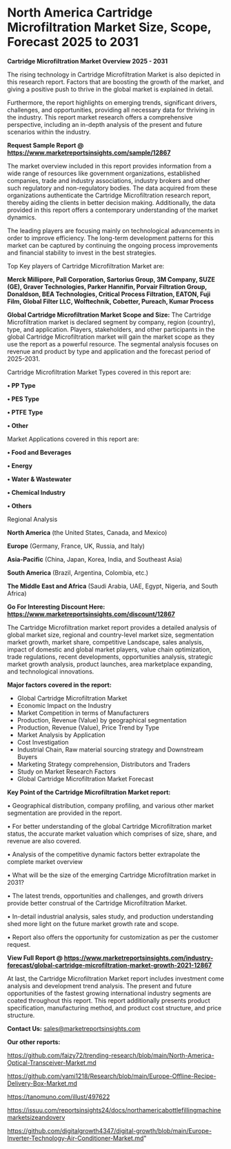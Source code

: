 # North America Cartridge Microfiltration Market Size, Scope, Forecast 2025 to 2031

<Strong> Cartridge Microfiltration Market Overview 2025 - 2031</strong>

The rising technology in Cartridge Microfiltration Market is also depicted in this research report. Factors that are boosting the growth of the market, and giving a positive push to thrive in the global market is explained in detail.

Furthermore, the report highlights on emerging trends, significant drivers, challenges, and opportunities, providing all necessary data for thriving in the industry. This report market research offers a comprehensive perspective, including an in-depth analysis of the present and future scenarios within the industry.

<strong>Request Sample Report @ <a href=https://www.marketreportsinsights.com/sample/12867>https://www.marketreportsinsights.com/sample/12867</a></strong>

The market overview included in this report provides information from a wide range of resources like government organizations, established companies, trade and industry associations, industry brokers and other such regulatory and non-regulatory bodies. The data acquired from these organizations authenticate the Cartridge Microfiltration research report, thereby aiding the clients in better decision making. Additionally, the data provided in this report offers a contemporary understanding of the market dynamics.

The leading players are focusing mainly on technological advancements in order to improve efficiency. The long-term development patterns for this market can be captured by continuing the ongoing process improvements and financial stability to invest in the best strategies.

Top Key players of Cartridge Microfiltration Market are:

<strong>Merck Millipore, Pall Corporation, Sartorius Group, 3M Company, SUZE (GE), Graver Technologies, Parker Hannifin, Porvair Filtration Group, Donaldson, BEA Technologies, Critical Process Filtration, EATON, Fuji Film, Global Filter LLC, Wolftechnik, Cobetter, Pureach, Kumar Process</strong>

<strong><b>Global Cartridge Microfiltration Market Scope and Size:</b></strong>
The Cartridge Microfiltration market is declared segment by company, region (country), type, and application. Players, stakeholders, and other participants in the global Cartridge Microfiltration market will gain the market scope as they use the report as a powerful resource. The segmental analysis focuses on revenue and product by type and application and the forecast period of 2025-2031.

Cartridge Microfiltration Market Types covered in this report are:

<strong>• PP Type

• PES Type

• PTFE Type

• Other</strong>

Market Applications covered in this report are:

<strong>• Food and Beverages

• Energy

• Water & Wastewater

• Chemical Industry

• Others</strong> 

Regional Analysis

<strong>North America</strong> (the United States, Canada, and Mexico)

<strong>Europe</strong> (Germany, France, UK, Russia, and Italy)

<strong>Asia-Pacific</strong> (China, Japan, Korea, India, and Southeast Asia)

<strong>South America</strong> (Brazil, Argentina, Colombia, etc.)

<strong>The Middle East and Africa</strong> (Saudi Arabia, UAE, Egypt, Nigeria, and South Africa)

<strong>Go For Interesting Discount Here: <a href=https://www.marketreportsinsights.com/discount/12867>https://www.marketreportsinsights.com/discount/12867</a></strong>

The Cartridge Microfiltration market report provides a detailed analysis of global market size, regional and country-level market size, segmentation market growth, market share, competitive Landscape, sales analysis, impact of domestic and global market players, value chain optimization, trade regulations, recent developments, opportunities analysis, strategic market growth analysis, product launches, area marketplace expanding, and technological innovations.

<strong><b>Major factors covered in the report:</b></strong>
<ul>
  <li>Global Cartridge Microfiltration Market </li>
  <li>Economic Impact on the Industry</li>
  <li>Market Competition in terms of Manufacturers</li>
  <li>Production, Revenue (Value) by geographical segmentation</li>
  <li>Production, Revenue (Value), Price Trend by Type</li>
  <li>Market Analysis by Application</li>
  <li>Cost Investigation</li>
  <li>Industrial Chain, Raw material sourcing strategy and Downstream Buyers</li>
  <li>Marketing Strategy comprehension, Distributors and Traders</li>
  <li>Study on Market Research Factors</li>
  <li>Global Cartridge Microfiltration Market Forecast</li>
</ul>

<strong><b>Key Point of the Cartridge Microfiltration Market report:</b></strong>

• Geographical distribution, company profiling, and various other market segmentation are provided in the report.

• For better understanding of the global Cartridge Microfiltration market status, the accurate market valuation which comprises of size, share, and revenue are also covered.

• Analysis of the competitive dynamic factors better extrapolate the complete market overview

• What will be the size of the emerging Cartridge Microfiltration market in 2031?

• The latest trends, opportunities and challenges, and growth drivers provide better construal of the Cartridge Microfiltration Market.

• In-detail industrial analysis, sales study, and production understanding shed more light on the future market growth rate and scope.

• Report also offers the opportunity for customization as per the customer request.

<strong><b>View Full Report @ <a href=https://www.marketreportsinsights.com/industry-forecast/global-cartridge-microfiltration-market-growth-2021-12867>https://www.marketreportsinsights.com/industry-forecast/global-cartridge-microfiltration-market-growth-2021-12867</a></b></strong>


At last, the Cartridge Microfiltration Market report includes investment come analysis and development trend analysis. The present and future opportunities of the fastest growing international industry segments are coated throughout this report. This report additionally presents product specification, manufacturing method, and product cost structure, and price structure.

<strong>Contact Us:</strong>
sales@marketreportsinsights.com

<strong>Our other reports:</strong>

<a href=https://github.com/faizy72/trending-research/blob/main/North-America-Optical-Transceiver-Market.md>https://github.com/faizy72/trending-research/blob/main/North-America-Optical-Transceiver-Market.md</a>

<a href=https://github.com/yami1218/Research/blob/main/Europe-Offline-Recipe-Delivery-Box-Market.md>https://github.com/yami1218/Research/blob/main/Europe-Offline-Recipe-Delivery-Box-Market.md</a>

<a href=https://tanomuno.com/illust/497622>https://tanomuno.com/illust/497622</a>

<a href=https://issuu.com/reportsinsights24/docs/northamericabottlefillingmachinemarketsizeandoverv>https://issuu.com/reportsinsights24/docs/northamericabottlefillingmachinemarketsizeandoverv</a>

<a href=https://github.com/digitalgrowth4347/digital-growth/blob/main/Europe-Inverter-Technology-Air-Conditioner-Market.md>https://github.com/digitalgrowth4347/digital-growth/blob/main/Europe-Inverter-Technology-Air-Conditioner-Market.md</a>"
